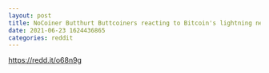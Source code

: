 ```yaml
--- 
layout: post 
title: NoCoiner Butthurt Buttcoiners reacting to Bitcoin's lightning network payments in El Salvador 
date: 2021-06-23 1624436865 
categories: reddit 
--- 
```

https://redd.it/o68n9g